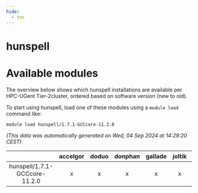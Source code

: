 ```yaml
---
hide:
  - toc
---
```


hunspell
========

# Available modules


The overview below shows which hunspell installations are available per HPC-UGent Tier-2cluster, ordered based on software version (new to old).

To start using hunspell, load one of these modules using a `module load` command like:

```shell
module load hunspell/1.7.1-GCCcore-11.2.0
```

*(This data was automatically generated on Wed, 04 Sep 2024 at 14:29:20 CEST)*  

| |accelgor|doduo|donphan|gallade|joltik|shinx|skitty|
| :---: | :---: | :---: | :---: | :---: | :---: | :---: | :---: |
|hunspell/1.7.1-GCCcore-11.2.0|x|x|x|x|x|-|x|
